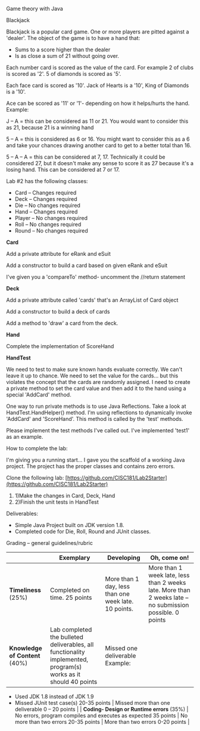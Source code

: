 Game theory with Java

Blackjack

Blackjack is a popular card game.  One or more players are pitted against a &#39;dealer&#39;.  The object of the game is to have a hand that:

- Sums to a score higher than the dealer
- Is as close a sum of 21 without going over.

Each number card is scored as the value of the card.  For example 2 of clubs is scored as &#39;2&#39;.  5 of diamonds is scored as &#39;5&#39;.

Each face card is scored as &#39;10&#39;.  Jack of Hearts is a &#39;10&#39;, King of Diamonds is a &#39;10&#39;.

Ace can be scored as &#39;11&#39; or &#39;1&#39;- depending on how it helps/hurts the hand.  Example:

J – A = this can be considered as 11 or 21.  You would want to consider this as 21, because 21 is a winning hand

5 – A = this is considered as 6 or 16.  You might want to consider this as a 6 and take your chances drawing another card to get to a better total than 16.

5 – A – A = this can be considered at 7, 17.  Technically it could be considered 27, but it doesn&#39;t make any sense to score it as 27 because it&#39;s a losing hand.  This can be considered at 7 or 17.

Lab #2 has the following classes:

- Card – Changes required
- Deck – Changes required
- Die – No changes required
- Hand – Changes required
- Player – No changes required
- Roll – No changes required
- Round – No changes required

**Card**

Add a private attribute for eRank and eSuit

Add a constructor to build a card based on given eRank and eSuit

I&#39;ve given you a &#39;compareTo&#39; method- uncomment the //return statement

**Deck**

Add a private attribute called &#39;cards&#39; that&#39;s an ArrayList of Card object

Add a constructor to build a deck of cards

Add a method to &#39;draw&#39; a card from the deck.

**Hand**

Complete the implementation of ScoreHand

**HandTest**

We need to test to make sure known hands evaluate correctly.  We can&#39;t leave it up to chance.  We need to set the value for the cards… but this violates the concept that the cards are randomly assigned.  I need to create a private method to set the card value and then add it to the hand using a special &#39;AddCard&#39; method.

One way to run private methods is to use Java Reflections.  Take a look at HandTest.HandHelper() method.  I&#39;m using reflections to dynamically invoke &#39;AddCard&#39; and &#39;ScoreHand&#39;.  This method is called by the &#39;test&#39; methods.

Please implement the test methods I&#39;ve called out.  I&#39;ve implemented &#39;test1&#39; as an example.

How to complete the lab:

I&#39;m giving you a running start…  I gave you the scaffold of a working Java project.  The project has the proper classes and contains zero errors.

Clone the following lab: [https://github.com/CISC181/Lab2Starter](https://github.com/CISC181/Lab2Starter)

1. 1)Make the changes in Card, Deck, Hand
2. 2)Finish the unit tests in HandTest





Deliverables:

- Simple Java Project built on JDK version 1.8.
- Completed code for Die, Roll, Round and JUnit classes.

Grading – general guidelines/rubric

|   | **Exemplary** | **Developing** | **Oh, come on!** |
| --- | --- | --- | --- |
|   **Timeliness** (25%)  | Completed on time.     25 points | More than 1 day, less than one week late.    10 points. | More than 1 week late, less than 2 weeks late. More than 2 weeks late – no submission possible. 0 points  |
| **Knowledge of Content**  (40%)  | Lab completed the bulleted deliverables, all functionality implemented, program(s) works as it should    40 points | Missed one deliverable Example:
- Used JDK 1.8 instead of JDK 1.9
- Missed JUnit test case(s)
 20-35 points | Missed more than one deliverable       0 – 20 points |
| **Coding- Design or Runtime errors**  (35%)  | No errors, program compiles and executes as expected 35 points | No more than two errors  20-35 points | More than two errors  0-20 points |
